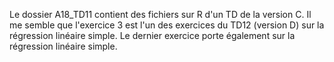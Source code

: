 

Le dossier A18_TD11 contient des fichiers sur R d'un TD de la version C. Il me semble que l'exercice 3 est l'un
des exercices du TD12 (version D) sur la régression linéaire simple. Le dernier exercice porte 
également sur la régression linéaire simple. 
